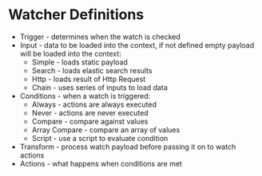 # Watcher Definitions #

* Trigger - determines when the watch is checked
* Input - data to be loaded into the context, if not defined empty payload will be loaded into the context:
  * Simple - loads static payload
  * Search - loads elastic search results
  * Http - loads result of Http Request
  * Chain - uses series of inputs to load data
* Conditions - when a watch is triggered:
  * Always - actions are always executed
  * Never - actions are never executed
  * Compare - compare against values
  * Array Compare - compare an array of values
  * Script - use a script to evaluate condition
* Transform - process watch payload before passing it on to watch actions
* Actions - what happens when conditions are met